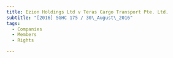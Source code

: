 ```yaml
---
title: Ezion Holdings Ltd v Teras Cargo Transport Pte. Ltd. 
subtitle: "[2016] SGHC 175 / 30\_August\_2016"
tags:
  - Companies
  - Members
  - Rights

---
```


